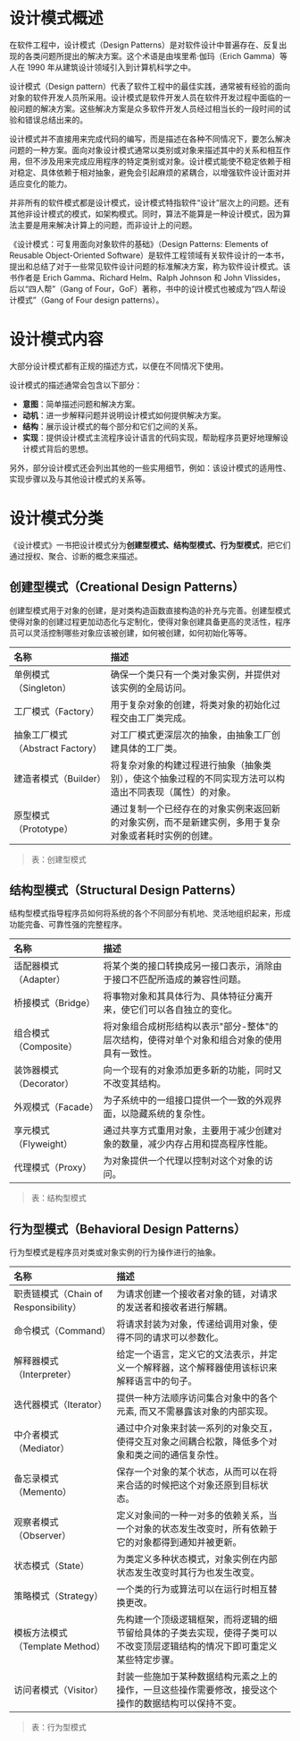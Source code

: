 # 设计模式概述

在软件工程中，设计模式（Design Patterns）是对软件设计中普遍存在、反复出现的各类问题所提出的解决方案。这个术语是由埃里希·伽玛（Erich Gamma）等人在 1990 年从建筑设计领域引入到计算机科学之中。

设计模式（Design pattern）代表了软件工程中的最佳实践，通常被有经验的面向对象的软件开发人员所采用。设计模式是软件开发人员在软件开发过程中面临的一般问题的解决方案。这些解决方案是众多软件开发人员经过相当长的一段时间的试验和错误总结出来的。

设计模式并不直接用来完成代码的编写，而是描述在各种不同情况下，要怎么解决问题的一种方案。面向对象设计模式通常以类别或对象来描述其中的关系和相互作用，但不涉及用来完成应用程序的特定类别或对象。设计模式能使不稳定依赖于相对稳定、具体依赖于相对抽象，避免会引起麻烦的紧耦合，以增强软件设计面对并适应变化的能力。

并非所有的软件模式都是设计模式，设计模式特指软件“设计”层次上的问题。还有其他非设计模式的模式，如架构模式。同时，算法不能算是一种设计模式，因为算法主要是用来解决计算上的问题，而非设计上的问题。

《设计模式：可复用面向对象软件的基础》（Design Patterns: Elements of Reusable Object-Oriented Software）是软件工程领域有关软件设计的一本书，提出和总结了对于一些常见软件设计问题的标准解决方案，称为软件设计模式。该书作者是 Erich Gamma、Richard Helm、Ralph Johnson 和 John Vlissides，后以“四人帮”（Gang of Four，GoF）著称，书中的设计模式也被成为“四人帮设计模式”（Gang of Four design patterns）。

# 设计模式内容

大部分设计模式都有正规的描述方式，以便在不同情况下使用。

设计模式的描述通常会包含以下部分：

- **意图**：简单描述问题和解决方案。
- **动机**：进一步解释问题并说明设计模式如何提供解决方案。
- **结构**：展示设计模式的每个部分和它们之间的关系。
- **实现**：提供设计模式主流程序设计语言的代码实现，帮助程序员更好地理解设计模式背后的思想。

另外，部分设计模式还会列出其他的一些实用细节，例如：该设计模式的适用性、实现步骤以及与其他设计模式的关系等。

# 设计模式分类

《设计模式》一书把设计模式分为**创建型模式、结构型模式、行为型模式**，把它们通过授权、聚合、诊断的概念来描述。

## 创建型模式（Creational Design Patterns）

创建型模式用于对象的创建，是对类构造函数直接构造的补充与完善。创建型模式使得对象的创建过程更加动态化与定制化，使得对象创建具备更高的灵活性，程序员可以灵活控制哪些对象应该被创建，如何被创建，如何初始化等等。

| 名称 | 描述 |
| :--- | :--- |
| 单例模式（Singleton） | 确保一个类只有一个类对象实例，并提供对该实例的全局访问。 |
| 工厂模式（Factory） | 用于复杂对象的创建，将类对象的初始化过程交由工厂类完成。 |
| 抽象工厂模式（Abstract Factory） | 对工厂模式更深层次的抽象，由抽象工厂创建具体的工厂类。 |
| 建造者模式（Builder） | 将复杂对象的构建过程进行抽象（抽象类别），使这个抽象过程的不同实现方法可以构造出不同表现（属性）的对象。 |
| 原型模式（Prototype） | 通过复制一个已经存在的对象实例来返回新的对象实例，而不是新建实例，多用于复杂对象或者耗时实例的创建。 |

> 表：创建型模式

## 结构型模式（Structural Design Patterns）

结构型模式指导程序员如何将系统的各个不同部分有机地、灵活地组织起来，形成功能完备、可靠性强的完整程序。

| 名称 | 描述 |
| :--- | :--- |
| 适配器模式（Adapter） | 将某个类的接口转换成另一接口表示，消除由于接口不匹配所造成的兼容性问题。 |
| 桥接模式（Bridge） | 将事物对象和其具体行为、具体特征分离开来，使它们可以各自独立的变化。 |
| 组合模式（Composite） | 将对象组合成树形结构以表示"部分-整体"的层次结构，使得对单个对象和组合对象的使用具有一致性。 |
| 装饰器模式（Decorator） | 向一个现有的对象添加更多新的功能，同时又不改变其结构。 |
| 外观模式（Facade） | 为子系统中的一组接口提供一个一致的外观界面，以隐藏系统的复杂性。 |
| 享元模式（Flyweight） | 通过共享方式重用对象，主要用于减少创建对象的数量，减少内存占用和提高程序性能。 |
| 代理模式（Proxy） | 为对象提供一个代理以控制对这个对象的访问。 |

> 表：结构型模式

## 行为型模式（Behavioral Design Patterns）

行为型模式是程序员对类或对象实例的行为操作进行的抽象。

| 名称 | 描述 |
| :--- | :--- |
| 职责链模式（Chain of Responsibility） | 为请求创建一个接收者对象的链，对请求的发送者和接收者进行解耦。 |
| 命令模式（Command） | 将请求封装为对象，传递给调用对象，使得不同的请求可以参数化。 |
| 解释器模式（Interpreter） | 给定一个语言，定义它的文法表示，并定义一个解释器，这个解释器使用该标识来解释语言中的句子。 |
| 迭代器模式（Iterator） | 提供一种方法顺序访问集合对象中的各个元素, 而又不需暴露该对象的内部实现。 |
| 中介者模式（Mediator） | 通过中介对象来封装一系列的对象交互，使得交互对象之间耦合松散，降低多个对象和类之间的通信复杂性。 |
| 备忘录模式（Memento） | 保存一个对象的某个状态，从而可以在将来合适的时候把这个对象还原到目标状态。 |
| 观察者模式（Observer） | 定义对象间的一种一对多的依赖关系，当一个对象的状态发生改变时，所有依赖于它的对象都得到通知并被更新。 |
| 状态模式（State） | 为类定义多种状态模式，对象实例在内部状态发生改变时其行为也发生改变。 |
| 策略模式（Strategy） | 一个类的行为或算法可以在运行时相互替换更改。 |
| 模板方法模式（Template Method） | 先构建一个顶级逻辑框架，而将逻辑的细节留给具体的子类去实现，使得子类可以不改变顶层逻辑结构的情况下即可重定义某些特定步骤。 |
| 访问者模式（Visitor） | 封装一些施加于某种数据结构元素之上的操作，一旦这些操作需要修改，接受这个操作的数据结构可以保持不变。 |

> 表：行为型模式

<!-- EOF -->